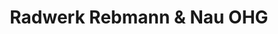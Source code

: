---
title: "Radwerk Rebmann & Nau OHG"
url: /roedermark/radwerk-rebmann-und-nau-ohg/
shop: Fahrrad
---